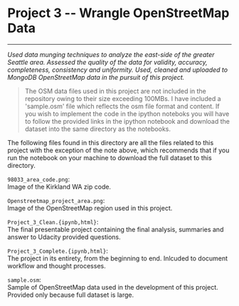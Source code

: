 # Project 3 -- Wrangle OpenStreetMap Data      
****
*Used data munging techniques to analyze the east-side of the greater Seattle area. Assessed the quality of the data for validity, accuracy, completeness, consistency and uniformity. Used, cleaned and uploaded to MongoDB OpenStreetMap data in the pursuit of this project.*    

> The OSM data files used in this project are not included in the repository owing to their size exceeding 100MBs. I have included a 'sample.osm' file which reflects the osm file format and content. If you wish to implement the code in the ipython noteboks you will have to follow the provided links in the ipython notebook and download the dataset into the same directory as the notebooks. 

The following files found in this directory are all the files related to this project with the exception of the note above, which recommends that if you run the notebook on your machine to download the full dataset to this directory.      

`98033_area_code.png`:      
Image of the Kirkland WA zip code.       

`Openstreetmap_project_area.png`:   
Image of the OpenStreetMap region used in this project.   

`Project_3_Clean.{ipynb,html}`:      
The final presentable project containing the final analysis, summaries and answer to Udacity provided questions.       

`Project_3_Complete.{ipynb,html}`:    
The project in its entirety, from the beginning to end. Inlcuded to document workflow and thought processes.     

`sample.osm`:         
Sample of OpenStreetMap data used in the development of this project. Provided only because full dataset is large.   


